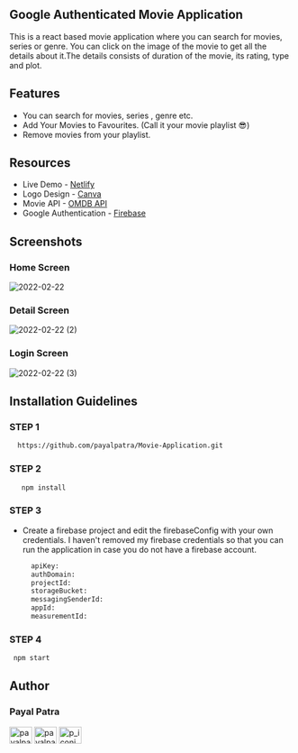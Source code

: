 ## Google Authenticated Movie Application 
This is a react based movie application where you can search for movies, series or genre. You can click on the image of the movie to get all the details about it.The details consists of duration of the movie, its rating, type and plot.


## Features
* You can search for movies, series , genre etc. 
* Add Your Movies to Favourites. (Call it your movie playlist 😎)
* Remove movies from your playlist.

## Resources 

* Live Demo - [Netlify](https://brave-bose-739cc3.netlify.app/)
* Logo Design - [Canva](https://www.canva.com/)
* Movie API - [OMDB API](http://www.omdbapi.com/)
* Google Authentication - [Firebase](https://firebase.google.com/)


## Screenshots
### Home Screen
![2022-02-22](https://user-images.githubusercontent.com/67522406/155027903-7139859a-26ab-4d1c-a382-841ff6cf9c1b.png)
### Detail Screen
![2022-02-22 (2)](https://user-images.githubusercontent.com/67522406/155027914-d23fc769-9277-4020-b0c1-668afb2260e1.png)
### Login Screen
![2022-02-22 (3)](https://user-images.githubusercontent.com/67522406/155028510-db201eb7-9ec3-4994-97aa-7098b3d894a9.png)


## Installation Guidelines

### STEP 1

```sh
  https://github.com/payalpatra/Movie-Application.git
```
### STEP 2

```sh
   npm install
```

### STEP 3

* Create a firebase project and edit the firebaseConfig with your own credentials. I haven't removed  my firebase credentials so that you can run the application in case you do not have a firebase account.

  ```sh
    apiKey: 
    authDomain:
    projectId:
    storageBucket: 
    messagingSenderId: 
    appId: 
    measurementId: 
  ```

### STEP 4

```sh
 npm start
```

## Author

### Payal Patra

<a href="https://linkedin.com/in/payalpatra105" target="blank"><img align="center" src="https://cdn.jsdelivr.net/npm/simple-icons@3.0.1/icons/linkedin.svg" alt="payalpatra105" height="30" width="40" /></a>
<a href="https://github.com/payalpatra" target="blank"><img align="center" src="https://www.svgrepo.com/show/68072/github-logo-face.svg" alt="payalpatra105" height="30" width="40" /></a>
<a href="https://instagram.com/p_iconic_" target="blank"><img align="center" src="https://cdn.jsdelivr.net/npm/simple-icons@3.0.1/icons/instagram.svg" alt="p_iconic_" height="30" width="40" /></a>
